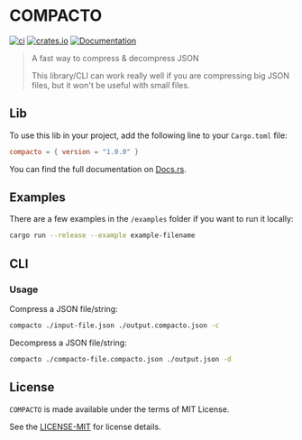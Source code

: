 # COMPACTO

[![ci](https://github.com/eduardostuart/compacto/actions/workflows/ci.yml/badge.svg)](https://github.com/eduardostuart/compacto/actions/workflows/ci.yml)
[![crates.io](https://img.shields.io/crates/d/compacto.svg)](https://crates.io/crates/compacto)
[![Documentation](https://docs.rs/compacto/badge.svg)](https://docs.rs/compacto/)

> A fast way to compress & decompress JSON 
>
> This library/CLI can work really well if you are compressing big JSON files, 
> but it won't be useful with small files.

## Lib

To use this lib in your project, add the following line to your `Cargo.toml` file:

```toml
compacto = { version = "1.0.0" }
```

You can find the full documentation on [Docs.rs](https://docs.rs/compacto).

## Examples

There are a few examples in the `/examples` folder if you want to run it locally:

```bash
cargo run --release --example example-filename
```

## CLI

### Usage

Compress a JSON file/string:
```bash
compacto ./input-file.json ./output.compacto.json -c
```

Decompress a JSON file/string:
```bash
compacto ./compacto-file.compacto.json ./output.json -d
```

<!-- ### Installation

**From binaries**

Check out the [release page](#) for prebuilt versions of `COMPACTO`.

**From source**

If you want to build `COMPACTO` from source, you'll need Rust >= 1.56.1 or higher. 

```bash
cargo install --locked compacto
``` -->


## License

`COMPACTO` is made available under the terms of MIT License.

See the [LICENSE-MIT](./LICENSE) for license details.
